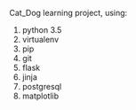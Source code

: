 Cat_Dog learning project, using:
1. python 3.5
2. virtualenv
3. pip
4. git
5. flask
6. jinja
7. postgresql
8. matplotlib

